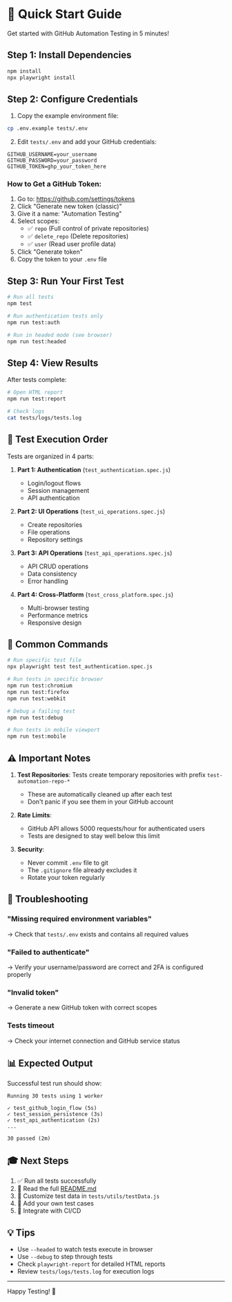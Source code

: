 # 🚀 Quick Start Guide

Get started with GitHub Automation Testing in 5 minutes!

## Step 1: Install Dependencies

```bash
npm install
npx playwright install
```

## Step 2: Configure Credentials

1. Copy the example environment file:
```bash
cp .env.example tests/.env
```

2. Edit `tests/.env` and add your GitHub credentials:
```env
GITHUB_USERNAME=your_username
GITHUB_PASSWORD=your_password
GITHUB_TOKEN=ghp_your_token_here
```

### How to Get a GitHub Token:

1. Go to: https://github.com/settings/tokens
2. Click "Generate new token (classic)"
3. Give it a name: "Automation Testing"
4. Select scopes:
   - ✅ `repo` (Full control of private repositories)
   - ✅ `delete_repo` (Delete repositories)
   - ✅ `user` (Read user profile data)
5. Click "Generate token"
6. Copy the token to your `.env` file

## Step 3: Run Your First Test

```bash
# Run all tests
npm test

# Run authentication tests only
npm run test:auth

# Run in headed mode (see browser)
npm run test:headed
```

## Step 4: View Results

After tests complete:

```bash
# Open HTML report
npm run test:report

# Check logs
cat tests/logs/tests.log
```

## 📝 Test Execution Order

Tests are organized in 4 parts:

1. **Part 1: Authentication** (`test_authentication.spec.js`)
   - Login/logout flows
   - Session management
   - API authentication

2. **Part 2: UI Operations** (`test_ui_operations.spec.js`)
   - Create repositories
   - File operations
   - Repository settings

3. **Part 3: API Operations** (`test_api_operations.spec.js`)
   - API CRUD operations
   - Data consistency
   - Error handling

4. **Part 4: Cross-Platform** (`test_cross_platform.spec.js`)
   - Multi-browser testing
   - Performance metrics
   - Responsive design

## 🎯 Common Commands

```bash
# Run specific test file
npx playwright test test_authentication.spec.js

# Run tests in specific browser
npm run test:chromium
npm run test:firefox
npm run test:webkit

# Debug a failing test
npm run test:debug

# Run tests in mobile viewport
npm run test:mobile
```

## ⚠️ Important Notes

1. **Test Repositories**: Tests create temporary repositories with prefix `test-automation-repo-*`
   - These are automatically cleaned up after each test
   - Don't panic if you see them in your GitHub account

2. **Rate Limits**: 
   - GitHub API allows 5000 requests/hour for authenticated users
   - Tests are designed to stay well below this limit

3. **Security**:
   - Never commit `.env` file to git
   - The `.gitignore` file already excludes it
   - Rotate your token regularly

## 🐛 Troubleshooting

### "Missing required environment variables"
→ Check that `tests/.env` exists and contains all required values

### "Failed to authenticate"
→ Verify your username/password are correct and 2FA is configured properly

### "Invalid token"
→ Generate a new GitHub token with correct scopes

### Tests timeout
→ Check your internet connection and GitHub service status

## 📊 Expected Output

Successful test run should show:

```
Running 30 tests using 1 worker

✓ test_github_login_flow (5s)
✓ test_session_persistence (3s)
✓ test_api_authentication (2s)
...

30 passed (2m)
```

## 🎓 Next Steps

1. ✅ Run all tests successfully
2. 📖 Read the full [README.md](./README.md)
3. 🔧 Customize test data in `tests/utils/testData.js`
4. 📝 Add your own test cases
5. 🚀 Integrate with CI/CD

## 💡 Tips

- Use `--headed` to watch tests execute in browser
- Use `--debug` to step through tests
- Check `playwright-report` for detailed HTML reports
- Review `tests/logs/tests.log` for execution logs

---

Happy Testing! 🎉
